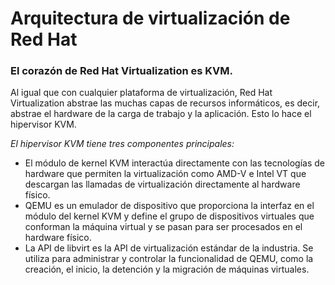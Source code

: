# Arquitectura de virtualización de Red Hat


### El corazón de Red Hat Virtualization es KVM.

Al igual que con cualquier plataforma de virtualización, Red Hat Virtualization abstrae las muchas capas de recursos informáticos, es decir, abstrae el hardware de la carga de trabajo y la aplicación. Esto lo hace el hipervisor KVM.

*El hipervisor KVM tiene tres componentes principales:*

* El módulo de kernel KVM interactúa directamente con las tecnologías de hardware que permiten la virtualización como AMD-V e Intel VT que descargan las llamadas de virtualización directamente al hardware físico.
* QEMU es un emulador de dispositivo que proporciona la interfaz en el módulo del kernel KVM y define el grupo de dispositivos virtuales que conforman la máquina virtual y se pasan para ser procesados ​​en el hardware físico.
* La API de libvirt es la API de virtualización estándar de la industria. Se utiliza para administrar y controlar la funcionalidad de QEMU, como la creación, el inicio, la detención y la migración de máquinas virtuales.
